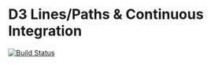 # D3 Lines/Paths & Continuous Integration

[![Build Status](https://travis-ci.org/Yuanqi-Hong/d3-lines.svg?branch=master)](https://travis-ci.org/Yuanqi-Hong/d3-lines)
